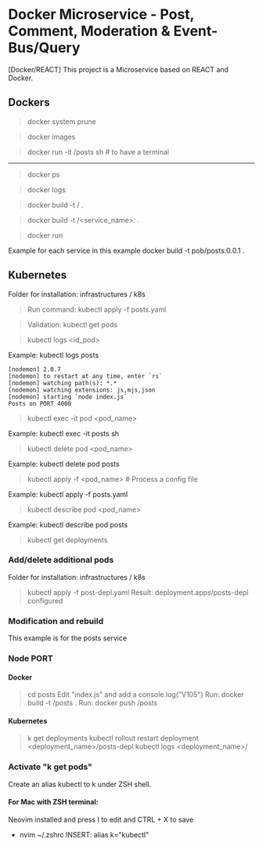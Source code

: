 # Docker Microservice - Post, Comment, Moderation & Event-Bus/Query

[Docker/REACT] This project is a Microservice based on REACT and Docker.

## Dockers

> docker system prune

> docker images

> docker run -it <user>/posts sh # to have a terminal

---

> docker ps

> docker logs <id from docker ps>

> docker build -t <user>/<service name folder> .

> docker build -t <user>/<service_name>:<version> .

> docker run <id from docker ps>

Example for each service in this example
docker build -t pob/posts:0.0.1 .

## Kubernetes

Folder for installation: infrastructures / k8s

> Run command: kubectl apply -f posts.yaml

> Validation: kubectl get pods

> kubectl logs <id_pod>

Example: kubectl logs posts

```
[nodemon] 2.0.7
[nodemon] to restart at any time, enter `rs`
[nodemon] watching path(s): *.*
[nodemon] watching extensions: js,mjs,json
[nodemon] starting `node index.js`
Posts on PORT 4000
```

> kubectl exec -it pod <pod_name> <CMD>

Example: kubectl exec -it posts sh

> kubectl delete pod <pod_name>

Example: kubectl delete pod posts

> kubectl apply -f <pod_name> # Process a config file

Example: kubectl apply -f posts.yaml

> kubectl describe pod <pod_name>

Example: kubectl describe pod posts

> kubectl get deployments

### Add/delete additional pods

Folder for installation: infrastructures / k8s

> kubectl apply -f post-depl.yaml
> Result: deployment.apps/posts-depl configured

### Modification and rebuild

This example is for the posts service

### Node PORT

#### Docker

> cd posts
> Edit "index.js" and add a console.log("V105")
> Run: docker build -t <username>/posts .
> Run: docker push <username>/posts

#### Kubernetes

> k get deployments
> kubectl rollout restart deployment <deployment_name>/posts-depl
> kubectl logs <deployment_name>/

### Activate "k get pods"

Create an alias kubectl to k under ZSH shell.

#### For Mac with ZSH terminal:

Neovim installed and press I to edit and CTRL + X to save

- nvim ~/.zshrc
  INSERT: alias k="kubectl"
